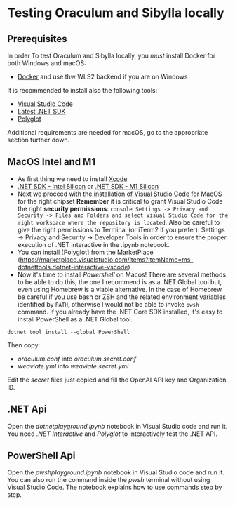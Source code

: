 # Testing Oraculum and Sibylla locally

## Prerequisites

In order To test Oraculum and Sibylla locally, you *must* install Docker for both Windows and macOS:

- [Docker](https://docs.docker.com/install/) and use thw WLS2 backend if you are on Windows

It is recommended to install also the following tools:

- [Visual Studio Code](https://code.visualstudio.com/)
- [Latest .NET SDK](https://dotnet.microsoft.com/en-us/download)
- [Polyglot](https://marketplace.visualstudio.com/items?itemName=ms-dotnettools.dotnet-interactive-vscode)

Additional requirements are needed for macOS, go to the appropriate section further down.


## MacOS Intel and M1 

- As first thing we need to install [Xcode](https://apps.apple.com/us/app/xcode/id497799835?mt=12)
- [.NET SDK - Intel Silicon](https://dotnet.microsoft.com/en-us/download/dotnet/thank-you/sdk-7.0.403-macos-x64-installer) or  [.NET SDK - M1 Silicon](https://dotnet.microsoft.com/en-us/download/dotnet/thank-you/sdk-7.0.403-macos-arm64-installer)
- Next we proceed with the installation of [Visual Studio Code](https://code.visualstudio.com/) for MacOS for the right chipset 
**Remember** it is critical to grant Visual Studio Code the right **security permissions**: ```console Settings -> Privacy and Security -> Files and Folders and select Visual Studio Code for the right workspace where the repository is located```.
Also be careful to give the right permissions to Terminal (or iTerm2 if you prefer): Settings -> Privacy and Security -> Developer Tools in order to ensure the proper execution of .NET interactive in the .ipynb notebook. 
- You can install [Polyglot] from the MarketPlace (https://marketplace.visualstudio.com/items?itemName=ms-dotnettools.dotnet-interactive-vscode)
- Now it's time to install *Powershell* on Macos! There are several methods to be able to do this, the one I recommend is as a .NET Global tool but, even using Homebrew is a viable alternative. In the case of Homebrew be careful if you use bash or ZSH and the related environment variables identified by ```PATH```, otherwise I would not be able to invoke ```pwsh``` command.
If you already have the .NET Core SDK installed, it's easy to install PowerShell as a .NET Global tool.
```
dotnet tool install --global PowerShell
```

Then copy:

- _oraculum.conf_ into _oraculum.secret.conf_
- _weaviate.yml_ into _weaviate.secret.yml_

Edit the _secret_ files just copied and fill the OpenAI API key and Organization ID.

## .NET Api

Open the _dotnetplayground.ipynb_ notebook in Visual Studio code and run it. You need _.NET Interactive_ and _Polyglot_ to interactively test the .NET API.

## PowerShell Api

Open the _pwshplayground.ipynb_ notebook in Visual Studio code and run it. You can also run the command inside the _pwsh_ terminal without using Visual Studio Code. The notebook explains how to use commands step by step. 